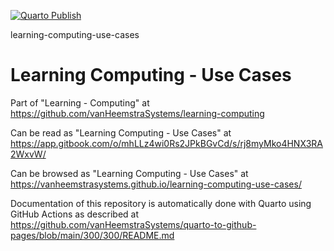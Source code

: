 [![Quarto Publish](https://github.com/vanHeemstraSystems/learning-computing-use-cases/actions/workflows/publish.yml/badge.svg)](https://github.com/vanHeemstraSystems/learning-computing-use-cases/actions/workflows/publish.yml)

learning-computing-use-cases
# Learning Computing - Use Cases

Part of "Learning - Computing" at https://github.com/vanHeemstraSystems/learning-computing

Can be read as "Learning Computing - Use Cases" at https://app.gitbook.com/o/mhLLz4wi0Rs2JPkBGvCd/s/rj8myMko4HNX3RA2WxvW/

Can be browsed as "Learning Computing - Use Cases" at https://vanheemstrasystems.github.io/learning-computing-use-cases/

Documentation of this repository is automatically done with Quarto using GitHub Actions as described at https://github.com/vanHeemstraSystems/quarto-to-github-pages/blob/main/300/300/README.md
